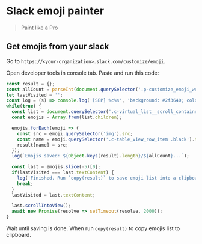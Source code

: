# Slack emoji painter

> Paint like a Pro

## Get emojis from your slack

Go to `https://<your-organization>.slack.com/customize/emoji`.

Open developer tools in console tab. Paste and run this code:

```javascript
const result = {};
const allCount = parseInt(document.querySelector('.p-customize_emoji_wrapper__count').textContent);
let lastVisited = '';
const log = (s) => console.log('[SEP] %c%s', 'background: #2f3640; color: #00a8ff; font-weight: bold; font-size: 18px; padding: 1px', s);
while(true) {
  const list = document.querySelector('.c-virtual_list__scroll_container');
  const emojis = Array.from(list.children);

  emojis.forEach(emoji => {
    const src = emoji.querySelector('img').src;
    const name = emoji.querySelector('.c-table_view_row_item .black').textContent.trim();
    result[name] = src;
  });
  log(`Emojis saved: ${Object.keys(result).length}/${allCount}...`);

  const last = emojis.slice(-5)[0];
  if(lastVisited === last.textContent) {
    log('Finished. Run `copy(result)` to save emoji list into a clipboard.');
    break;
  }
  lastVisited = last.textContent;

  last.scrollIntoView();
  await new Promise(resolve => setTimeout(resolve, 2000));
}
```

Wait until saving is done. When run `copy(result)` to copy emojis list to clipboard.
